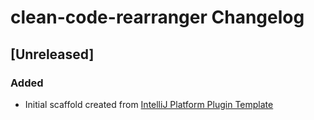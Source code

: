 <!-- Keep a Changelog guide -> https://keepachangelog.com -->

# clean-code-rearranger Changelog

## [Unreleased]
### Added
- Initial scaffold created from [IntelliJ Platform Plugin Template](https://github.com/JetBrains/intellij-platform-plugin-template)
